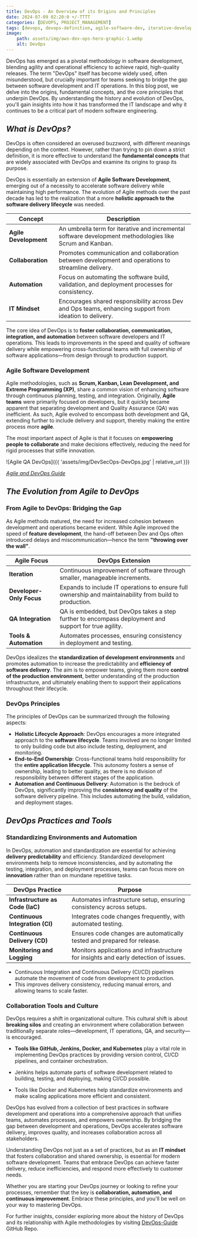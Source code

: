 ```yaml
---
title: DevOps - An Overview of its Origins and Principles
date: 2024-07-09 02:20:0 +/-TTTT
categories: [DEVOPS, PROJECT_MANAGEMENT]
tags: [devops, devops-definition, agile-software-dev, iterative-development, software-delivery, collaboration-automation, it-mindset, team-autonomy, production-environment, delivery-predictability, efficiency-security]
image:
    path: assets/img/aws-dev-ops-hero-graphic-1.webp
    alt: DevOps
---
```


DevOps has emerged as a pivotal methodology in software development, blending agility and operational efficiency to achieve rapid, high-quality releases. The term "DevOps" itself has become widely used, often misunderstood, but crucially important for teams seeking to bridge the gap between software development and IT operations. In this blog post, we delve into the origins, fundamental concepts, and the core principles that underpin DevOps. By understanding the history and evolution of DevOps, you'll gain insights into how it has transformed the IT landscape and why it continues to be a critical part of modern software engineering.

## *What is DevOps?*

DevOps is often considered an overused buzzword, with different meanings depending on the context. However, rather than trying to pin down a strict definition, it is more effective to understand the **fundamental concepts** that are widely associated with DevOps and examine its origins to grasp its purpose.

DevOps is essentially an extension of **Agile Software Development**, emerging out of a necessity to accelerate software delivery while maintaining high performance. The evolution of Agile methods over the past decade has led to the realization that a more **holistic approach to the software delivery lifecycle** was needed.

| **Concept**          | **Description**                                                                                         |
|----------------------|---------------------------------------------------------------------------------------------------------|
| **Agile Development**| An umbrella term for iterative and incremental software development methodologies like Scrum and Kanban. |
| **Collaboration**    | Promotes communication and collaboration between development and operations to streamline delivery.     |
| **Automation**       | Focus on automating the software build, validation, and deployment processes for consistency.           |
| **IT Mindset**       | Encourages shared responsibility across Dev and Ops teams, enhancing support from ideation to delivery.  |

The core idea of DevOps is to **foster collaboration, communication, integration, and automation** between software developers and IT operations. This leads to improvements in the speed and quality of software delivery while empowering cross-functional teams with full ownership of software applications—from design through to production support.

### **Agile Software Development**

Agile methodologies, such as **Scrum, Kanban, Lean Development, and Extreme Programming (XP)**, share a common vision of enhancing software through continuous planning, testing, and integration. Originally, **Agile teams** were primarily focused on developers, but it quickly became apparent that separating development and Quality Assurance (QA) was inefficient. As such, Agile evolved to encompass both development and QA, extending further to include delivery and support, thereby making the entire process more **agile**.

The most important aspect of Agile is that it focuses on **empowering people to collaborate** and make decisions effectively, reducing the need for rigid processes that stifle innovation.

![Agile QA DevOps]({{ 'assets/img/DevSecOps-DevOps.jpg' | relative_url }})

*[Agile and DevOps Guide](https://www.ibm.com/topics/devops)*

## *The Evolution from Agile to DevOps*

### **From Agile to DevOps: Bridging the Gap**

As Agile methods matured, the need for increased cohesion between development and operations became evident. While Agile improved the speed of **feature development**, the hand-off between Dev and Ops often introduced delays and miscommunication—hence the term **"throwing over the wall"**.

| **Agile Focus**                        | **DevOps Extension**                                                                                   |
|----------------------------------------|--------------------------------------------------------------------------------------------------------|
| **Iteration**                          | Continuous improvement of software through smaller, manageable increments.                              |
| **Developer-Only Focus**               | Expands to include IT operations to ensure full ownership and maintainability from build to production. |
| **QA Integration**                     | QA is embedded, but DevOps takes a step further to encompass deployment and support for true agility.   |
| **Tools & Automation**                 | Automates processes, ensuring consistency in deployment and testing.                                    |

DevOps idealizes the **standardization of development environments** and promotes automation to increase the predictability and **efficiency of software delivery**. The aim is to empower teams, giving them more **control of the production environment**, better understanding of the production infrastructure, and ultimately enabling them to support their applications throughout their lifecycle.

### **DevOps Principles**

The principles of DevOps can be summarized through the following aspects:

- **Holistic Lifecycle Approach**: DevOps encourages a more integrated approach to the **software lifecycle**. Teams involved are no longer limited to only building code but also include testing, deployment, and monitoring.
- **End-to-End Ownership**: Cross-functional teams hold responsibility for the **entire application lifecycle**. This autonomy fosters a sense of ownership, leading to better quality, as there is no division of responsibility between different stages of the application.
- **Automation and Continuous Delivery**: Automation is the bedrock of DevOps, significantly improving the **consistency and quality** of the software delivery pipeline. This includes automating the build, validation, and deployment stages.

## *DevOps Practices and Tools*

### **Standardizing Environments and Automation**

In DevOps, automation and standardization are essential for achieving **delivery predictability** and efficiency. Standardized development environments help to remove inconsistencies, and by automating the testing, integration, and deployment processes, teams can focus more on **innovation** rather than on mundane repetitive tasks.

| **DevOps Practice**                   | **Purpose**                                                         |
|---------------------------------------|---------------------------------------------------------------------|
| **Infrastructure as Code (IaC)**      | Automates infrastructure setup, ensuring consistency across setups. |
| **Continuous Integration (CI)**       | Integrates code changes frequently, with automated testing.         |
| **Continuous Delivery (CD)**          | Ensures code changes are automatically tested and prepared for release. |
| **Monitoring and Logging**            | Monitors applications and infrastructure for insights and early detection of issues. |

- Continuous Integration and Continuous Delivery (CI/CD) pipelines automate the movement of code from development to production.
- This improves delivery consistency, reducing manual errors, and allowing teams to scale faster.

### **Collaboration Tools and Culture**

DevOps requires a shift in organizational culture. This cultural shift is about **breaking silos** and creating an environment where collaboration between traditionally separate roles—development, IT operations, QA, and security—is encouraged.

- **Tools like GitHub, Jenkins, Docker, and Kubernetes** play a vital role in implementing DevOps practices by providing version control, CI/CD pipelines, and container orchestration.

- Jenkins helps automate parts of software development related to building, testing, and deploying, making CI/CD possible.
- Tools like Docker and Kubernetes help standardize environments and make scaling applications more efficient and consistent.


DevOps has evolved from a collection of best practices in software development and operations into a comprehensive approach that unifies teams, automates processes, and empowers ownership. By bridging the gap between development and operations, DevOps accelerates software delivery, improves quality, and increases collaboration across all stakeholders.

Understanding DevOps not just as a set of practices, but as an **IT mindset** that fosters collaboration and shared ownership, is essential for modern software development. Teams that embrace DevOps can achieve faster delivery, reduce inefficiencies, and respond more effectively to customer needs.

Whether you are starting your DevOps journey or looking to refine your processes, remember that the key is **collaboration, automation, and continuous improvement**. Embrace these principles, and you'll be well on your way to mastering DevOps.

For further insights, consider exploring more about the history of DevOps and its relationship with Agile methodologies by visiting [DevOps-Guide](https://github.com/Tikam02/DevOps-Guide) GitHub Repo.

